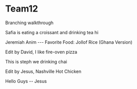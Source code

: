 # Team12

Branching walkthrough

Safia is eating a croissant and drinking tea 
hi

Jeremiah Anim --- Favorite Food: Jollof Rice (Ghana Version)


Edit by David, I like fire-oven pizza

This is steph we drinking chai

Edit by Jesus, Nashville Hot Chicken 

Hello Guys -- Jesus 

